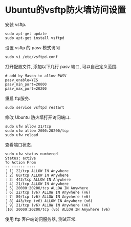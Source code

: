 # Ubuntu的vsftp防火墙访问设置

安装 vsftp.

```shell
sudo apt-get update
sudo apt-get install vsftpd
```



设置 vsftp 的 pasv 模式访问

```shell
sudo vi /etc/vsftpd.conf
```



打开配置文件, 添加以下几行 pasv 端口, 可以自己定义范围.

```shell
# add by Mason to allow PASV
pasv_enable=YES
pasv_min_port=20000
pasv_max_port=20200
```



重启 ftp服务.

```shell
sudo service vsftpd restart
```



修改 Ubuntu 防火墙打开访问端口.

```shell
sudo ufw allow 21/tcp
sudo ufw allow 2000:20200/tcp
sudo ufw reload
```



查看端口状态.

```shell
sudo ufw status numbered
Status: active
To Action From
-- ------ ----
[ 1] 22/tcp ALLOW IN Anywhere
[ 2] 80/tcp ALLOW IN Anywhere
[ 3] 443/tcp ALLOW IN Anywhere
[ 4] 21/tcp ALLOW IN Anywhere
[ 5] 20000:20200/tcp ALLOW IN Anywhere
[ 6] 22/tcp (v6) ALLOW IN Anywhere (v6)
[ 7] 80/tcp (v6) ALLOW IN Anywhere (v6)
[ 8] 443/tcp (v6) ALLOW IN Anywhere (v6)
[ 9] 21/tcp (v6) ALLOW IN Anywhere (v6)
[10] 20000:20200/tcp (v6) ALLOW IN Anywhere (v6)
```



使用 ftp 客户端访问服务器, 测试正常.
